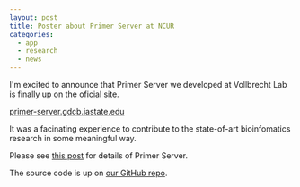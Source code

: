 ```yaml
---
layout: post
title: Poster about Primer Server at NCUR
categories:
  - app
  - research
  - news
---
```


I'm excited to announce that Primer Server we developed at Vollbrecht Lab is finally up on the oficial site.

<a href="https://primer-server.gdcb.iastate.edu" target="_blank">primer-server.gdcb.iastate.edu</a>

It was a facinating experience to contribute to the state-of-art bioinfomatics research in some meaningful way.

Please see <a href="https://takasoft.github.io/ncur-primer-server" target="_blank">this post</a> for details of Primer Server.

The source code is up on <a href="https://github.com/vollbrechtlab/primer-server" target="_blank">our GitHub repo</a>.
